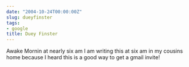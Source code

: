 ```yaml
---
date: "2004-10-24T00:00:00Z"
slug: dueyfinster
tags:
- google
title: Duey Finster
---
```


Awake Mornin at nearly six am I am writing this at six am in my cousins home
because I heard this is a good way to get a gmail invite!